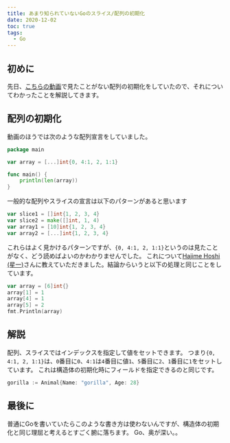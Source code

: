 ```yaml
---
title: あまり知られていないGoのスライス/配列の初期化
date: 2020-12-02
toc: true
tags: 
  - Go
---
```


## 初めに
先日、[こちらの動画](https://www.youtube.com/watch?v=elGjixFQLYE&t=1054s&ab_channel=mercaridevjp)で見たことがない配列の初期化をしていたので、それについてわかったことを解説してきます。

## 配列の初期化
動画のほうでは次のような配列宣言をしていました。

```go
package main

var array = [...]int{0, 4:1, 2, 1:1}

func main() {
	println(len(array))
}
```

一般的な配列やスライスの宣言は以下のパターンがあると思います

```go
var slice1 = []int{1, 2, 3, 4}
var slice2 = make([]int, 1, 4)
var array1 = [10]int{1, 2, 3, 4}
var array2 = [...]int{1, 2, 3, 4}
```

これらはよく見かけるパターンですが、`{0, 4:1, 2, 1:1}`というのは見たことがなく、どう読めばよいのかわかりませんでした。
これについて[Hajime Hoshi (星一)](https://twitter.com/hajimehoshi)さんに教えていただきました。結論からいうと以下の処理と同じことをしています。

```go
var array = [6]int{}
array[1] = 1
array[4] = 1
array[5] = 2
fmt.Println(array)
```

## 解説
配列、スライスではインデックスを指定して値をセットできます。
つまり`{0, 4:1, 2, 1:1}`は、`0`番目に`0`、`4:1`は`4`番目に値`1`、`5`番目に`2`、`1`番目に`1`をセットしています。
これは構造体の初期化時にフィールドを指定できるのと同じです。

```go
gorilla := Animal{Name: "gorilla", Age: 28}
```

## 最後に
普通にGoを書いていたらこのような書き方は使わないんですが、構造体の初期化と同じ理屈と考えるとすごく腑に落ちます。
Go、奥が深い。。

